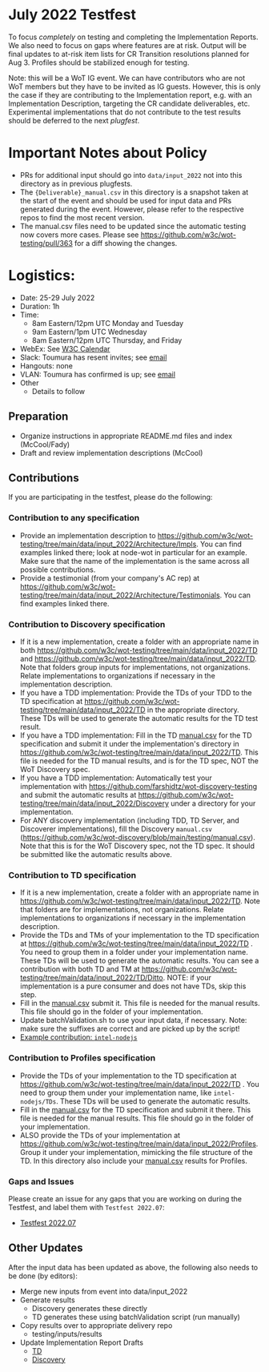 # July 2022 Testfest
To focus *completely* on testing and completing the Implementation Reports.
We also need to focus on gaps where features are at risk.
Output will be final updates to at-risk item lists for CR Transition resolutions planned for Aug 3.
Profiles should be stabilized enough for testing.

Note: this will be a WoT IG event.  We can have contributors who are not WoT members but they have to be
invited as IG guests.  However, this is only the case if they are contributing to the Implementation report,
e.g. with an Implementation Description, targeting the CR candidate deliverables, etc.  Experimental
implementations that do not contribute to the test results should be deferred to the next *plugfest*.

# Important Notes about Policy
* PRs for additional input should go into `data/input_2022` not into this directory as in previous plugfests.
* The `{Deliverable}_manual.csv` in this directory is a snapshot taken at the start of the event and should be used for
  input data and PRs generated during the event.  However, please refer to the respective repos to
  find the most recent version. 
* The manual.csv files need to be updated since the automatic testing now covers more cases.  Please see
  https://github.com/w3c/wot-testing/pull/363 for a diff showing the changes.

# Logistics:
* Date: 25-29 July 2022
* Duration: 1h
* Time: 
   - 8am Eastern/12pm UTC Monday and Tuesday
   - 9am Eastern/1pm UTC Wednesday 
   - 8am Eastern/12pm UTC Thursday, and Friday 
* WebEx: See [W3C Calendar](https://www.w3.org/groups/wg/wot/calendar)
* Slack: Toumura has resent invites; see [email](https://lists.w3.org/Archives/Member/member-wot-ig/2022Jul/0001.html)
* Hangouts: none
* VLAN: Toumura has confirmed is up; see [email](https://lists.w3.org/Archives/Member/member-wot-ig/2022Jul/0001.html)
* Other
   - Details to follow

## Preparation
- Organize instructions in appropriate README.md files and index (McCool/Fady)
- Draft and review implementation descriptions (McCool)

## Contributions
If you are participating in the testfest, please do the following:

### Contribution to any specification
- Provide an implementation description to https://github.com/w3c/wot-testing/tree/main/data/input_2022/Architecture/Impls. You can find examples linked there; look at node-wot in particular for an example. Make sure that the name of the implementation is the same across all possible contributions.
- Provide a testimonial (from your company's AC rep) at https://github.com/w3c/wot-testing/tree/main/data/input_2022/Architecture/Testimonials. You can find examples linked there.

### Contribution to Discovery specification
- If it is a new implementation, create a folder with an appropriate name in both https://github.com/w3c/wot-testing/tree/main/data/input_2022/TD and https://github.com/w3c/wot-testing/tree/main/data/input_2022/TD.  Note that folders group inputs for implementations, not organizations.  Relate implementations to organizations if necessary in the implementation description. 
- If you have a TDD implementation: Provide the TDs of your TDD to the TD specification at https://github.com/w3c/wot-testing/tree/main/data/input_2022/TD in the appropriate directory. These TDs will be used to generate the automatic results for the TD test result.
- If you have a TDD implementation: Fill in the TD [manual.csv](https://github.com/w3c/wot-thing-description/blob/main/testing/manual.csv) for the TD specification and submit it under the implementation's directory in https://github.com/w3c/wot-testing/tree/main/data/input_2022/TD. This file is needed for the TD manual results, and is for the TD spec, NOT the WoT Discovery spec.
- If you have a TDD implementation: Automatically test your implementation with https://github.com/farshidtz/wot-discovery-testing and submit the automatic results at https://github.com/w3c/wot-testing/tree/main/data/input_2022/Discovery under a directory for your implementation. 
- For ANY discovery implementation (including TDD, TD Server, and Discoverer implementations), fill the Discovery `manual.csv` (https://github.com/w3c/wot-discovery/blob/main/testing/manual.csv). Note that this is for the WoT Discovery spec, not the TD spec.  It should be submitted like the automatic results above.

### Contribution to TD specification
- If it is a new implementation, create a folder with an appropriate name in https://github.com/w3c/wot-testing/tree/main/data/input_2022/TD.  Note that folders are for implementations, not organizations.  Relate implementations to organizations if necessary in the implementation description.
- Provide the TDs and TMs of your implementation to the TD specification at https://github.com/w3c/wot-testing/tree/main/data/input_2022/TD . You need to group them in a folder under your implementation name. These TDs will be used to generate the automatic results. You can see a contribution with both TD and TM at https://github.com/w3c/wot-testing/tree/main/data/input_2022/TD/Ditto.  NOTE: if your implementation is a pure consumer and does not have TDs, skip this step.
- Fill in the [manual.csv](https://github.com/w3c/wot-thing-description/blob/main/testing/manual.csv) submit it. This file is needed for the manual results. This file should go in the folder of your implementation.
- Update batchValidation.sh to use your input data, if necessary.  Note: make sure the suffixes are correct and are picked up by the script!
- [Example contribution: `intel-nodejs`](https://github.com/w3c/wot-testing/pull/312)

### Contribution to Profiles specification
  - Provide the TDs of your implementation to the TD specification at https://github.com/w3c/wot-testing/tree/main/data/input_2022/TD . You need to group them under your implementation name, like `intel-nodejs/TDs`. These TDs will be used to generate the automatic results.
  - Fill in the [manual.csv](https://github.com/w3c/wot-testing/blob/main/events/2022.07.Online/TD/manual.csv) for the TD specification and submit it there. This file is needed for the manual results. This file should go in the folder of your implementation.
  - ALSO provide the TDs of your implementation at https://github.com/w3c/wot-testing/tree/main/data/input_2022/Profiles. Group it under your implementation, mimicking the file structure of the TD.  In this directory also include your [manual.csv](https://github.com/w3c/wot-profile/blob/main/testing/manual.csv) results for Profiles.

### Gaps and Issues
Please create an issue for any gaps that you are working on during the Testfest, and label them with `Testfest 2022.07`:
- [Testfest 2022.07](https://github.com/w3c/wot-testing/labels/Testfest%202022.07)

## Other Updates 
After the input data has been updated as above, the following also needs to be done (by editors):

- Merge new inputs from event into data/input_2022
- Generate results
    - Discovery generates these directly
    - TD generates these using batchValidation script (run manually)
- Copy results over to appropriate delivery repo
    - testing/inputs/results
- Update Implementation Report Drafts
    - [TD](https://github.com/w3c/wot-thing-description/pull/1522)
    - [Discovery](https://github.com/w3c/wot-discovery/pull/331)




